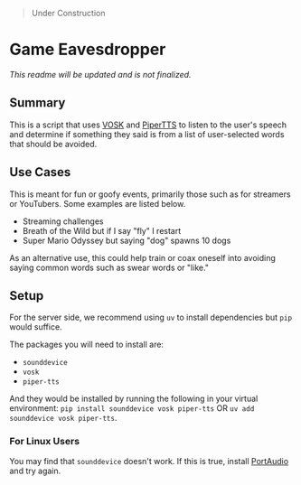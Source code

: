 > Under Construction

# Game Eavesdropper

*This readme will be updated and is not finalized.*

## Summary

This is a script that uses [VOSK](https://alphacephei.com/vosk/)
and [PiperTTS](https://github.com/OHF-Voice/piper1-gpl) to
listen to the user's speech and determine if something they
said is from a list of user-selected words that should be
avoided.

## Use Cases

This is meant for fun or goofy events, primarily
those such as for streamers or YouTubers. Some examples
are listed below.

- Streaming challenges
 - Breath of the Wild but if I say "fly" I restart
 - Super Mario Odyssey but saying "dog" spawns 10 dogs

As an alternative use, this could help train or coax
oneself into avoiding saying common words such as swear
words or "like."

## Setup

For the server side, we recommend using `uv` to install
dependencies but `pip` would suffice.

The packages you will need to install are:

- `sounddevice`
- `vosk`
- `piper-tts`

And they would be installed by running the following in your virtual
environment: `pip install sounddevice vosk piper-tts` OR
`uv add sounddevice vosk piper-tts`.

### For Linux Users

You may find that `sounddevice` doesn't work. If this is true,
install [PortAudio](https://www.portaudio.com/) and try again.
